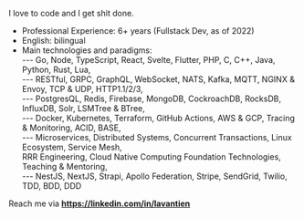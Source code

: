 I love to code and I get shit done.

- Professional Experience: 6+ years (Fullstack Dev, as of 2022)
- English: bilingual
- Main technologies and paradigms:  
--- Go, Node, TypeScript, React, Svelte, Flutter, PHP, C, C++, Java, Python, Rust, Lua,  
--- RESTful, GRPC, GraphQL, WebSocket, NATS, Kafka, MQTT, NGINX & Envoy, TCP & UDP, HTTP1.1/2/3,  
--- PostgresQL, Redis, Firebase, MongoDB, CockroachDB, RocksDB, InfluxDB, Solr, LSMTree & BTree,  
--- Docker, Kubernetes, Terraform, GitHub Actions, AWS & GCP, Tracing & Monitoring, ACID, BASE,  
--- Microservices, Distributed Systems, Concurrent Transactions, Linux Ecosystem, Service Mesh,  
    RRR Engineering, Cloud Native Computing Foundation Technologies, Teaching & Mentoring,  
--- NestJS, NextJS, Strapi, Apollo Federation, Stripe, SendGrid, Twilio, TDD, BDD, DDD  

Reach me via **https://linkedin.com/in/lavantien**
